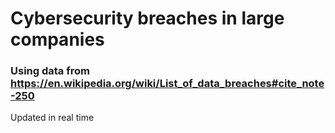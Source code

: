 # Cybersecurity breaches in large companies
### Using data from https://en.wikipedia.org/wiki/List_of_data_breaches#cite_note-250
Updated in real time
